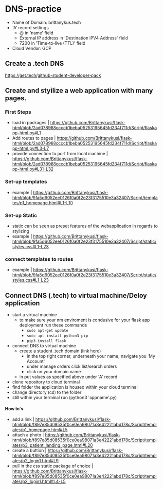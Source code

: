 # DNS-practice
- Name of Domain: brittanykus.tech
- 'A' record settings
  - @ in 'name' field
  - External IP address in 'Destination IPV4 Address' field
  - 7200 in 'Time-to-live (TTL)' field
- Cloud Vendor: GCP

## Create a .tech DNS
https://get.tech/github-student-developer-pack

## Create and styilize a web application with many pages.

### First Steps
- load in packages | https://github.com/Brittanykusi/flask-html/blob/2ad078988ccccb1beba05253195645fd234f711d/Script/flaskapp-html.py#L1
- Add routes to pages | https://github.com/Brittanykusi/flask-html/blob/2ad078988ccccb1beba05253195645fd234f711d/Script/flaskapp-html.py#L3-L7
- provide connection to port from local machine | https://github.com/Brittanykusi/flask-html/blob/2ad078988ccccb1beba05253195645fd234f711d/Script/flaskapp-html.py#L31-L32

### Set-up templates
- example | https://github.com/Brittanykusi/flask-html/blob/9fa5d6052ee0126f0a0f2e23f3175510e3a32407/Script/templates/p1_homepage.html#L1-L10

### Set-up Static
- static can be seen as preset features of the webapplication in regards to stylizing
- example | https://github.com/Brittanykusi/flask-html/blob/9fa5d6052ee0126f0a0f2e23f3175510e3a32407/Script/static/styles.css#L1-L23

### connect templates to routes 
- example | https://github.com/Brittanykusi/flask-html/blob/9fa5d6052ee0126f0a0f2e23f3175510e3a32407/Script/static/styles.css#L1-L23

## Connect DNS (.tech) to virtual machine/Deloy application
- start a virtual machine
  - to make sure your nm enviroment is condusive for your flask app deployment run these commands
    - `sudo apt-get update`
    - `sudo apt install python3-pip`
    - `pip3 install flask`
- connect DNS to virtual machine
  - create a student .tech domain (link here)
    - in the top right corner, underneath your name, navigate you 'My Account'
    - under manage orders click list/search orders
    - click on your domain name
  - in put values as specified above under 'A' record 
- clone repository to cloud terminal
- find folder the application is housed within your cloud terminal 
- change directory (cd) to the folder
- still within your terminal run (python3 'appname'.py) 


#### How to's
- add a link | https://github.com/Brittanykusi/flask-html/blob/f897e85d08535f0ce0ea98071a3e42221abd178c/Script/templates/p1_homepage.html#L5
- attach a photo | https://github.com/Brittanykusi/flask-html/blob/f897e85d08535f0ce0ea98071a3e42221abd178c/Script/templates/p3_patient_landing_page.html#L20
- create a buttion | https://github.com/Brittanykusi/flask-html/blob/f897e85d08535f0ce0ea98071a3e42221abd178c/Script/templates/p2_login1.html#L9
- pull in the css static package of choice | https://github.com/Brittanykusi/flask-html/blob/f897e85d08535f0ce0ea98071a3e42221abd178c/Script/templates/p2_login1.html#L4-L5
